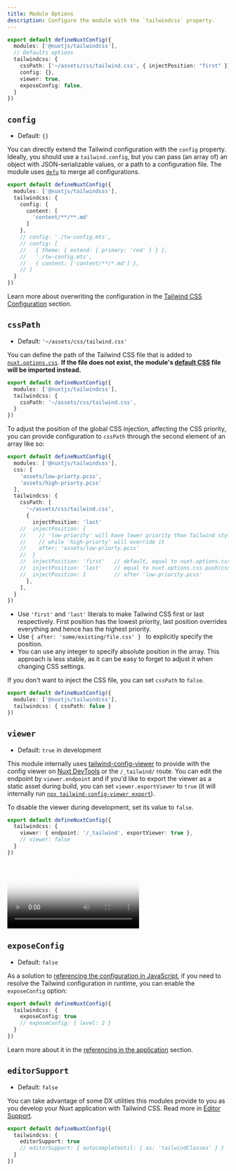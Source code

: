 ```yaml
---
title: Module Options
description: Configure the module with the `tailwindcss` property.
---
```


```ts [nuxt.config]
export default defineNuxtConfig({
  modules: ['@nuxtjs/tailwindcss'],
  // Defaults options
  tailwindcss: {
    cssPath: ['~/assets/css/tailwind.css', { injectPosition: "first" }],
    config: {},
    viewer: true,
    exposeConfig: false,
  }
})
```

## `config`

- Default: `{}`

You can directly extend the Tailwind configuration with the `config` property. Ideally, you should use a `tailwind.config`, but you can pass (an array of) an object with JSON-serializable values, or a path to a configuration file. The module uses [`defu`](https://github.com/unjs/defu) to merge all configurations.

```ts [nuxt.config]
export default defineNuxtConfig({
  modules: ['@nuxtjs/tailwindcss'],
  tailwindcss: {
    config: {
      content: [
        'content/**/**.md'
      ]
    },
    // config: './tw-config.mts',
    // config: [
    //   { theme: { extend: { primary: 'red' } } },
    //   './tw-config.mts',
    //   { content: ['content/**/*.md'] },
    // ]
  }
})
```

Learn more about overwriting the configuration in the [Tailwind CSS Configuration](/tailwindcss/configuration) section.

## `cssPath`

- Default: `'~/assets/css/tailwind.css'`

You can define the path of the Tailwind CSS file that is added to [`nuxt.options.css`](https://nuxt.com/docs/api/nuxt-config#css). **If the file does not exist, the module's [default CSS](https://github.com/tailwindlabs/tailwindcss/blob/v3.0.0/tailwind.css) file will be imported instead.**

```ts [nuxt.config]
export default defineNuxtConfig({
  modules: ['@nuxtjs/tailwindcss'],
  tailwindcss: {
    cssPath: '~/assets/css/tailwind.css',
  }
})
```

To adjust the position of the global CSS injection, affecting the CSS priority, you can provide configuration to `cssPath` through the second element of an array like so:

```ts [nuxt.config]
export default defineNuxtConfig({
  modules: ['@nuxtjs/tailwindcss'],
  css: [
    'assets/low-priorty.pcss',
    'assets/high-priorty.pcss'
  ],
  tailwindcss: {
    cssPath: [
      '~/assets/css/tailwind.css',
      {
        injectPosition: 'last'
    //  injectPosition: {
    //    // 'low-priority' will have lower priority than Tailwind stylesheet,
    //    // while 'high-priorty' will override it
    //    after: 'assets/low-priorty.pcss'
    //  }
    //  injectPosition: 'first'   // default, equal to nuxt.options.css.unshift(cssPath)
    //  injectPosition: 'last'    // equal to nuxt.options.css.push(cssPath)
    //  injectPosition: 1         // after 'low-priority.pcss'
      },
    ],
  }
})
```

- Use `'first'` and `'last'` literals to make Tailwind CSS first or last respectively. First position has the lowest priority, last position overrides everything and hence has the highest priority.
- Use `{ after: 'some/existing/file.css' } ` to explicitly specify the position.
- You can use any integer to specify absolute position in the array. This approach is less stable, as it can be easy to forget to adjust it when changing CSS settings.

If you don't want to inject the CSS file, you can set `cssPath` to `false`.

```ts [nuxt.config]
export default defineNuxtConfig({
  modules: ['@nuxtjs/tailwindcss'],
  tailwindcss: { cssPath: false }
})
```

## `viewer`

- Default: `true` in development

This module internally uses [tailwind-config-viewer](https://github.com/rogden/tailwind-config-viewer) to provide with the config viewer on [Nuxt DevTools](https://devtools.nuxt.com/) or the `/_tailwind/` route. You can edit the endpoint by `viewer.endpoint` and if you'd like to export the viewer as a static asset during build, you can set `viewer.exportViewer` to `true` (it will internally run [`npx tailwind-config-viewer export`](https://github.com/rogden/tailwind-config-viewer/blob/master/cli/export.js)).

To disable the viewer during development, set its value to `false`.

```ts [nuxt.config]
export default defineNuxtConfig({
  tailwindcss: {
    viewer: { endpoint: '/_tailwind', exportViewer: true },
    // viewer: false
  }
})
```

<video poster="https://res.cloudinary.com/nuxt/video/upload/v1608225750/nuxt-tailwind-viewer_ktowjm.jpg" loop playsinline controls>
  <source src="https://res.cloudinary.com/nuxt/video/upload/q_auto/v1608225750/nuxt-tailwind-viewer_ktowjm.webm" type="video/webm" />
  <source src="https://res.cloudinary.com/nuxt/video/upload/q_auto/v1608225750/nuxt-tailwind-viewer_ktowjm.mp4" type="video/mp4" />
  <source src="https://res.cloudinary.com/nuxt/video/upload/q_auto/v1608225750/nuxt-tailwind-viewer_ktowjm.ogv" type="video/ogg" />
</video>

## `exposeConfig`

- Default: `false`

As a solution to [referencing the configuration in JavaScript](https://tailwindcss.com/docs/configuration#referencing-in-java-script), if you need to resolve the Tailwind configuration in runtime, you can enable the `exposeConfig` option:

```ts [nuxt.config]
export default defineNuxtConfig({
  tailwindcss: {
    exposeConfig: true
    // exposeConfig: { level: 2 }
  }
})
```

Learn more about it in the [referencing in the application](/tailwindcss/configuration#referencing-in-the-application) section.

## `editorSupport`

- Default: `false`

You can take advantage of some DX utilities this modules provide to you as you develop your Nuxt application with Tailwind CSS. Read more in [Editor Support](/tailwindcss/editor-support).

```ts [nuxt.config]
export default defineNuxtConfig({
  tailwindcss: {
    editorSupport: true
    // editorSupport: { autocompleteUtil: { as: 'tailwindClasses' } }
  }
})
```
